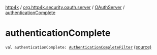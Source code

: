 [http4k](../../index.md) / [org.http4k.security.oauth.server](../index.md) / [OAuthServer](index.md) / [authenticationComplete](./authentication-complete.md)

# authenticationComplete

`val authenticationComplete: `[`AuthenticationCompleteFilter`](../-authentication-complete-filter/index.md) [(source)](https://github.com/http4k/http4k/blob/master/http4k-security-oauth/src/main/kotlin/org/http4k/security/oauth/server/OAuthServer.kt#L35)